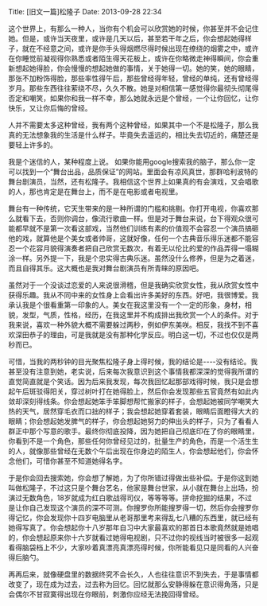 Title: [旧文一篇]松隆子
Date: 2013-09-28 22:34 

这个世界上，有那么一种人，当你有个机会可以欣赏她的时候，你甚至并不会记住她。但是，或许当天夜里，或许是几天以后，甚至若干年之后，你会想起她得样子，就在不经意之间，或许是你手头得烟燃尽得时候出现在缭绕的烟雾之中，或许在你睡觉前凝视得你熟悉或者陌生得天花板上，或许在你略微走神得瞬间，你会重新想起她得脸，你会慢慢的想起她做的事情，关于她得一切。她的笑，她的眼睛，那张不加粉饰得脸，那些率性得午后，那些曾经得年轻，曾经的单纯，还有曾经得岁月。那些东西往往萦绕不尽，久久不散。她是对相信第一感觉得你最彻头彻尾得否定和嘲笑，如果你和我一样不幸，那么她就永远是个曾经，一个让你回忆，让你快乐，又让你后悔的曾经。

人并不需要太多这种曾经，我有两个这种曾经，如果其中一个不是松隆子，那么我真的无法想象我的生活是什么样子。毕竟失去遥远的，相比失去切近的，痛楚还是要轻上许多的。

我是个迷信的人，某种程度上说。
如果你能用google搜索我的脑子，那么你一定可以找到一个“舞台出品，品质保证”的网站。里面会有凉风真世，那群哈利波特的舞台剧演员，当然，还有松隆子。我相信这个世界上如果真的有会演戏，又会唱歌的人，那也肯定是在舞台上，而不是在电影或者电视里。

舞台有一种传统，它天生带来的是一种所谓的门槛和挑剔。你打开电视，你喜欢那么就看下去，否则你调台，像流行歌曲一样。但是对于舞台来说，台下得观众很可能都早就不是第一次看这部戏，当然他们训练有素的价值观不会容忍一个演员搞砸他的戏，就算他是个美女或者帅哥，这就好像，任何一个古典音乐得乐迷都不能容忍一个花容月貌得演奏者把自己欣赏无数次，有着无以伦比的爱的作品弄得一塌糊涂一样。另外提一下，我是个忠实得古典乐迷。虽然没什么修养，但是为之着迷，而且自得其乐。这大概也是我对舞台剧演员有所青睐的原因吧。

虽然对于一个没谈过恋爱的人来说很滑稽，但是我确实欣赏女性，我从欣赏女性中获得乐趣。我从不同中来的女性身上会看出许多美好的东西。好吧，我很博爱。我承认我是个很看重第一印象的人。美女在我这里没有一个一定的形象，身材，相貌，发型，气质，性格，经历，在我这里并不构成排出我欣赏一个人的条件。对于我来说，喜欢一种外貌大概不需要躲过两秒，例如伊东美咲。相反，我找不到不喜欢深田恭子的理由，可是我就是没有那种化学反应。明白这一切，不过也仅仅是两秒而已。

可惜，当我的两秒钟的目光聚焦松隆子身上得时候，我的结论是----没有结论。我甚至没有注意到她，老实说，后来每次我意识到这个事情我都深深的觉得我所谓的直觉简直就是个笑话。因为后来我发现，每次我回忆起那部戏得时候，我只是会想起午后斑驳得阳关，穿过树叶打在她得脸上，然后你会发现那些五官竟然有如此内敛却深刻得线条。你会想起她笨手笨脚想帮忙搬家的样子，会想起她被同学嘲笑大热的天气，居然穿毛衣而口拙的样子；我会想起她穿着套装，眼睛后面瞪得大大的眼睛；你会想起她发脾气的样子，你会想起她努力的伸出头的样子，只为了看看人群正中那个写意的歌手。最终你彻底投降，因为她把自己彻底印在了你的眼睛里，你看到不是一个角色，那些任何你曾经见过的，批量生产的角色，而是一个活生生的人，就像那些曾经在无数个午后出现在你身边的陌生人，你会想起他们，你会怀念他们，可惜你甚至不知道她得名字。

于是你会回去搜索她，你会想了解她，为了你所错过得做出些补偿。于是你这到她叫做松隆子，不过这只是个舞台艺名，他家是舞台世家，从小就在舞台上出场，扮演过无数角色，18岁就成为红白歌战得司仪，等等等等。拼命挖掘的结果，不过是让你自己发现这个演员的深不可测。你搜罗你所能搜罗得一切，然后你会搜罗你得记忆，你会发现你十四岁电脑里从老哥那里考来得乱七八糟的东西里，就已经有她得写真了。你会想起你十八岁那年自习中大家最喜欢的那首日本歌竟然就是她唱的，你会想起原来你十六岁就看过她得电视剧，只不过你的视线当时被很多一起观看得脑袋档上不少，大家吵着真漂亮真漂亮得时候，你所能看见只是同看的人兴奋得后脑勺。

再再后来，就像硬盘里的数据终究不会长久，人也往往意识不到失去，于是事情都改变了，现在成为过去，过去称为回忆。回忆就那么安静得躲在意识得角落，只是会偶尔不甘寂寞得出现在你眼前，刺激你应经无法挽回得曾经。